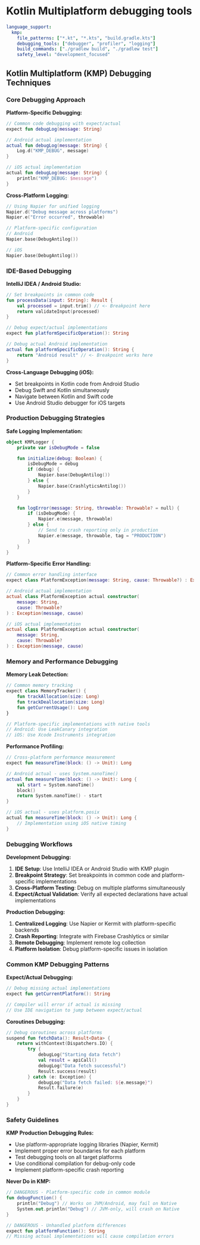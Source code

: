 # Kotlin Multiplatform debugging tools

```yaml
language_support:
  kmp:
    file_patterns: ["*.kt", "*.kts", "build.gradle.kts"]
    debugging_tools: ["debugger", "profiler", "logging"]
    build_commands: ["./gradlew build", "./gradlew test"]
    safety_level: "development_focused"
```

## Kotlin Multiplatform (KMP) Debugging Techniques

### Core Debugging Approach

**Platform-Specific Debugging:**

```kotlin
// Common code debugging with expect/actual
expect fun debugLog(message: String)

// Android actual implementation
actual fun debugLog(message: String) {
    Log.d("KMP_DEBUG", message)
}

// iOS actual implementation
actual fun debugLog(message: String) {
    println("KMP_DEBUG: $message")
}
```

**Cross-Platform Logging:**

```kotlin
// Using Napier for unified logging
Napier.d("Debug message across platforms")
Napier.e("Error occurred", throwable)

// Platform-specific configuration
// Android
Napier.base(DebugAntilog())

// iOS
Napier.base(DebugAntilog())
```

### IDE-Based Debugging

**IntelliJ IDEA / Android Studio:**

```kotlin
// Set breakpoints in common code
fun processData(input: String): Result {
    val processed = input.trim() // <- Breakpoint here
    return validateInput(processed)
}

// Debug expect/actual implementations
expect fun platformSpecificOperation(): String

// Debug actual Android implementation
actual fun platformSpecificOperation(): String {
    return "Android result" // <- Breakpoint works here
}
```

**Cross-Language Debugging (iOS):**

- Set breakpoints in Kotlin code from Android Studio
- Debug Swift and Kotlin simultaneously
- Navigate between Kotlin and Swift code
- Use Android Studio debugger for iOS targets

### Production Debugging Strategies

**Safe Logging Implementation:**

```kotlin
object KMPLogger {
    private var isDebugMode = false

    fun initialize(debug: Boolean) {
        isDebugMode = debug
        if (debug) {
            Napier.base(DebugAntilog())
        } else {
            Napier.base(CrashlyticsAntilog())
        }
    }

    fun logError(message: String, throwable: Throwable? = null) {
        if (isDebugMode) {
            Napier.e(message, throwable)
        } else {
            // Send to crash reporting only in production
            Napier.e(message, throwable, tag = "PRODUCTION")
        }
    }
}
```

**Platform-Specific Error Handling:**

```kotlin
// Common error handling interface
expect class PlatformException(message: String, cause: Throwable?) : Exception

// Android actual implementation
actual class PlatformException actual constructor(
    message: String,
    cause: Throwable?
) : Exception(message, cause)

// iOS actual implementation
actual class PlatformException actual constructor(
    message: String,
    cause: Throwable?
) : Exception(message, cause)
```

### Memory and Performance Debugging

**Memory Leak Detection:**

```kotlin
// Common memory tracking
expect class MemoryTracker() {
    fun trackAllocation(size: Long)
    fun trackDeallocation(size: Long)
    fun getCurrentUsage(): Long
}

// Platform-specific implementations with native tools
// Android: Use LeakCanary integration
// iOS: Use Xcode Instruments integration
```

**Performance Profiling:**

```kotlin
// Cross-platform performance measurement
expect fun measureTime(block: () -> Unit): Long

// Android actual - uses System.nanoTime()
actual fun measureTime(block: () -> Unit): Long {
    val start = System.nanoTime()
    block()
    return System.nanoTime() - start
}

// iOS actual - uses platform.posix
actual fun measureTime(block: () -> Unit): Long {
    // Implementation using iOS native timing
}
```

### Debugging Workflows

**Development Debugging:**

1. **IDE Setup**: Use IntelliJ IDEA or Android Studio with KMP plugin
2. **Breakpoint Strategy**: Set breakpoints in common code and platform-specific implementations
3. **Cross-Platform Testing**: Debug on multiple platforms simultaneously
4. **Expect/Actual Validation**: Verify all expected declarations have actual implementations

**Production Debugging:**

1. **Centralized Logging**: Use Napier or Kermit with platform-specific backends
2. **Crash Reporting**: Integrate with Firebase Crashlytics or similar
3. **Remote Debugging**: Implement remote log collection
4. **Platform Isolation**: Debug platform-specific issues in isolation

### Common KMP Debugging Patterns

**Expect/Actual Debugging:**

```kotlin
// Debug missing actual implementations
expect fun getCurrentPlatform(): String

// Compiler will error if actual is missing
// Use IDE navigation to jump between expect/actual
```

**Coroutines Debugging:**

```kotlin
// Debug coroutines across platforms
suspend fun fetchData(): Result<Data> {
    return withContext(Dispatchers.IO) {
        try {
            debugLog("Starting data fetch")
            val result = apiCall()
            debugLog("Data fetch successful")
            Result.success(result)
        } catch (e: Exception) {
            debugLog("Data fetch failed: ${e.message}")
            Result.failure(e)
        }
    }
}
```

### Safety Guidelines

**KMP Production Debugging Rules:**

- Use platform-appropriate logging libraries (Napier, Kermit)
- Implement proper error boundaries for each platform
- Test debugging tools on all target platforms
- Use conditional compilation for debug-only code
- Implement platform-specific crash reporting

**Never Do in KMP:**

```kotlin
// DANGEROUS - Platform-specific code in common module
fun debugFunction() {
    println("Debug") // Works on JVM/Android, may fail on Native
    System.out.println("Debug") // JVM-only, will crash on Native
}

// DANGEROUS - Unhandled platform differences
expect fun platformFunction(): String
// Missing actual implementations will cause compilation errors
```
